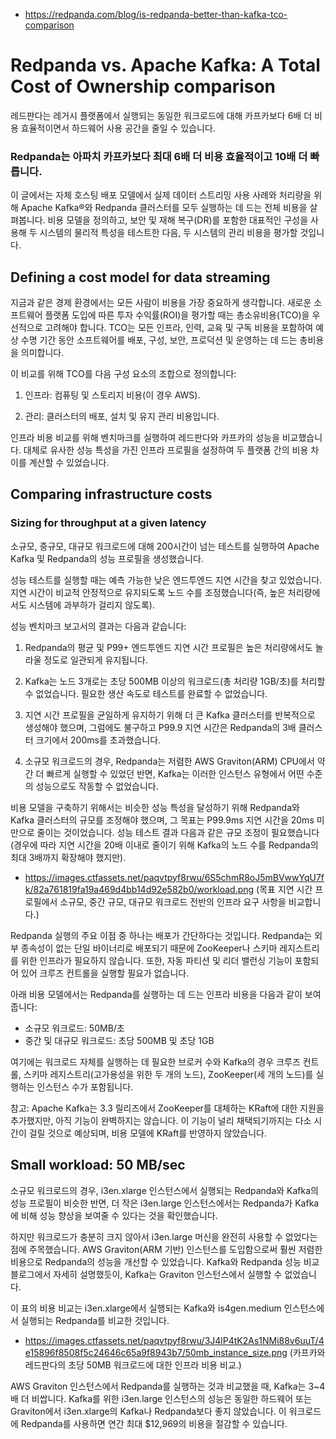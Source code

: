 - https://redpanda.com/blog/is-redpanda-better-than-kafka-tco-comparison

# Redpanda vs. Apache Kafka: A Total Cost of Ownership comparison

레드판다는 레거시 플랫폼에서 실행되는 동일한 워크로드에 대해 카프카보다 6배 더 비용 효율적이면서 하드웨어 사용 공간을 줄일 수 있습니다.

### Redpanda는 아파치 카프카보다 최대 6배 더 비용 효율적이고 10배 더 빠릅니다.
이 글에서는 자체 호스팅 배포 모델에서 실제 데이터 스트리밍 사용 사례와 처리량을 위해 Apache Kafka®와 Redpanda 클러스터를 모두 실행하는 데 드는 전체 비용을 살펴봅니다. 비용 모델을 정의하고, 보안 및 재해 복구(DR)를 포함한 대표적인 구성을 사용해 두 시스템의 물리적 특성을 테스트한 다음, 두 시스템의 관리 비용을 평가할 것입니다.

## Defining a cost model for data streaming
지금과 같은 경제 환경에서는 모든 사람이 비용을 가장 중요하게 생각합니다. 새로운 소프트웨어 플랫폼 도입에 따른 투자 수익률(ROI)을 평가할 때는 총소유비용(TCO)을 우선적으로 고려해야 합니다. TCO는 모든 인프라, 인력, 교육 및 구독 비용을 포함하여 예상 수명 기간 동안 소프트웨어를 배포, 구성, 보안, 프로덕션 및 운영하는 데 드는 총비용을 의미합니다.

이 비교를 위해 TCO를 다음 구성 요소의 조합으로 정의합니다:

1. 인프라: 컴퓨팅 및 스토리지 비용(이 경우 AWS).

2. 관리: 클러스터의 배포, 설치 및 유지 관리 비용입니다.

인프라 비용 비교를 위해 벤치마크를 실행하여 레드판다와 카프카의 성능을 비교했습니다. 대체로 유사한 성능 특성을 가진 인프라 프로필을 설정하여 두 플랫폼 간의 비용 차이를 계산할 수 있었습니다.

## Comparing infrastructure costs

### Sizing for throughput at a given latency
소규모, 중규모, 대규모 워크로드에 대해 200시간이 넘는 테스트를 실행하여 Apache Kafka 및 Redpanda의 성능 프로필을 생성했습니다.

성능 테스트를 실행할 때는 예측 가능한 낮은 엔드투엔드 지연 시간을 찾고 있었습니다. 지연 시간이 비교적 안정적으로 유지되도록 노드 수를 조정했습니다(즉, 높은 처리량에서도 시스템에 과부하가 걸리지 않도록).

성능 벤치마크 보고서의 결과는 다음과 같습니다:

1. Redpanda의 평균 및 P99+ 엔드투엔드 지연 시간 프로필은 높은 처리량에서도 놀라울 정도로 일관되게 유지됩니다.

2. Kafka는 노드 3개로는 초당 500MB 이상의 워크로드(총 처리량 1GB/초)를 처리할 수 없었습니다. 필요한 생산 속도로 테스트를 완료할 수 없었습니다.

3. 지연 시간 프로필을 균일하게 유지하기 위해 더 큰 Kafka 클러스터를 반복적으로 생성해야 했으며, 그럼에도 불구하고 P99.9 지연 시간은 Redpanda의 3배 클러스터 크기에서 200ms를 초과했습니다.

4. 소규모 워크로드의 경우, Redpanda는 저렴한 AWS Graviton(ARM) CPU에서 약간 더 빠르게 실행할 수 있었던 반면, Kafka는 이러한 인스턴스 유형에서 어떤 수준의 성능으로도 작동할 수 없었습니다.

비용 모델을 구축하기 위해서는 비슷한 성능 특성을 달성하기 위해 Redpanda와 Kafka 클러스터의 규모를 조정해야 했으며, 그 목표는 P99.9ms 지연 시간을 20ms 미만으로 줄이는 것이었습니다. 성능 테스트 결과 다음과 같은 규모 조정이 필요했습니다(경우에 따라 지연 시간을 20배 이내로 줄이기 위해 Kafka의 노드 수를 Redpanda의 최대 3배까지 확장해야 했지만).

- https://images.ctfassets.net/paqvtpyf8rwu/6S5chmR8oJ5mBVwwYqU7fk/82a761819fa19a469d4bb14d92e582b0/workload.png
(목표 지연 시간 프로필에서 소규모, 중간 규모, 대규모 워크로드 전반의 인프라 요구 사항을 비교합니다.)

Redpanda 실행의 주요 이점 중 하나는 배포가 간단하다는 것입니다. Redpanda는 외부 종속성이 없는 단일 바이너리로 배포되기 때문에 ZooKeeper나 스키마 레지스트리를 위한 인프라가 필요하지 않습니다. 또한, 자동 파티션 및 리더 밸런싱 기능이 포함되어 있어 크루즈 컨트롤을 실행할 필요가 없습니다.

아래 비용 모델에서는 Redpanda를 실행하는 데 드는 인프라 비용을 다음과 같이 보여줍니다:

- 소규모 워크로드: 50MB/초
- 중간 및 대규모 워크로드: 초당 500MB 및 초당 1GB

여기에는 워크로드 자체를 실행하는 데 필요한 브로커 수와 Kafka의 경우 크루즈 컨트롤, 스키마 레지스트리(고가용성을 위한 두 개의 노드), ZooKeeper(세 개의 노드)를 실행하는 인스턴스 수가 포함됩니다.

참고: Apache Kafka는 3.3 릴리즈에서 ZooKeeper를 대체하는 KRaft에 대한 지원을 추가했지만, 아직 기능이 완벽하지는 않습니다. 이 기능이 널리 채택되기까지는 다소 시간이 걸릴 것으로 예상되며, 비용 모델에 KRaft를 반영하지 않았습니다.

## Small workload: 50 MB/sec

소규모 워크로드의 경우, i3en.xlarge 인스턴스에서 실행되는 Redpanda와 Kafka의 성능 프로필이 비슷한 반면, 더 작은 i3en.large 인스턴스에서는 Redpanda가 Kafka에 비해 성능 향상을 보여줄 수 있다는 것을 확인했습니다.

하지만 워크로드가 충분히 크지 않아서 i3en.large 머신을 완전히 사용할 수 없었다는 점에 주목했습니다. AWS Graviton(ARM 기반) 인스턴스를 도입함으로써 훨씬 저렴한 비용으로 Redpanda의 성능을 개선할 수 있었습니다. Kafka와 Redpanda 성능 비교 블로그에서 자세히 설명했듯이, Kafka는 Graviton 인스턴스에서 실행할 수 없었습니다.

이 표의 비용 비교는 i3en.xlarge에서 실행되는 Kafka와 is4gen.medium 인스턴스에서 실행되는 Redpanda를 비교한 것입니다.

- https://images.ctfassets.net/paqvtpyf8rwu/3J4lP4tK2As1NMi88v6uuT/4e15896f8508f5c24646c65a9f8943b7/50mb_instance_size.png
(카프카와 레드판다의 초당 50MB 워크로드에 대한 인프라 비용 비교.)

AWS Graviton 인스턴스에서 Redpanda를 실행하는 것과 비교했을 때, Kafka는 3~4배 더 비쌉니다. Kafka를 위한 i3en.large 인스턴스의 성능은 동일한 하드웨어 또는 Graviton에서 i3en.xlarge의 Kafka나 Redpanda보다 좋지 않았습니다. 이 워크로드에 Redpanda를 사용하면 연간 최대 $12,969의 비용을 절감할 수 있습니다.